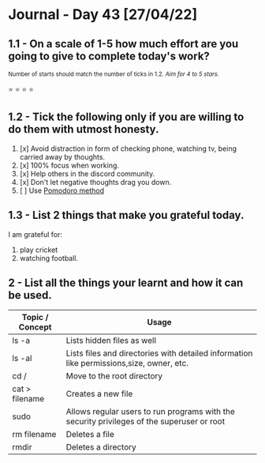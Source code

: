 # Journal - Day 43 [27/04/22]

<!-- ctrl + k v - to preview the .md file  -->

## 1.1 - On a scale of 1-5 how much effort are you going to give to complete today's work?

<small>Number of starts should match the number of ticks in <a>1.2.</a> _Aim for 4 to 5 stars._</small>

<!-- if the :star: emoji doesn't appear in the preview then add the extension Markdown Emoji by Matt Bierner -->

:star: :star: :star: :star:

## 1.2 - Tick the following only if you are willing to do them with utmost honesty.

<!-- [x] to tick -->

1. [x] Avoid distraction in form of checking phone, watching tv, being carried away by thoughts.
2. [x] 100% focus when working.
3. [x] Help others in the discord community.
4. [x] Don't let negative thoughts drag you down.
5. [ ] Use [Pomodoro method](https://pomodoro-tracker.com/)

## 1.3 - List 2 things that make you grateful today.

I am grateful for:

1. play cricket
2. watching football.

## 2 - List all the things your learnt and how it can be used.

<!-- [Example]: git add - can be used to add affected files in the staging area before commit. -->

| Topic / Concept | Usage                                                                                      |
| --------------- | ------------------------------------------------------------------------------------------ |
| ls -a           | Lists hidden files as well                                                                 |
| ls -al          | Lists files and directories with detailed information like permissions,size, owner, etc.   |
| cd /            | Move to the root directory                                                                 |
| cat > filename  | Creates a new file                                                                         |
| sudo            | Allows regular users to run programs with the security privileges of the superuser or root |
| rm filename     | Deletes a file                                                                             |
| rmdir           | Deletes a directory                                                                        |
